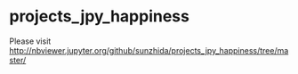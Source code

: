 # projects_jpy_happiness

Please visit http://nbviewer.jupyter.org/github/sunzhida/projects_jpy_happiness/tree/master/
